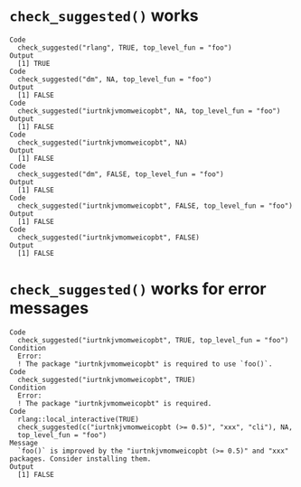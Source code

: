 # `check_suggested()` works

    Code
      check_suggested("rlang", TRUE, top_level_fun = "foo")
    Output
      [1] TRUE
    Code
      check_suggested("dm", NA, top_level_fun = "foo")
    Output
      [1] FALSE
    Code
      check_suggested("iurtnkjvmomweicopbt", NA, top_level_fun = "foo")
    Output
      [1] FALSE
    Code
      check_suggested("iurtnkjvmomweicopbt", NA)
    Output
      [1] FALSE
    Code
      check_suggested("dm", FALSE, top_level_fun = "foo")
    Output
      [1] FALSE
    Code
      check_suggested("iurtnkjvmomweicopbt", FALSE, top_level_fun = "foo")
    Output
      [1] FALSE
    Code
      check_suggested("iurtnkjvmomweicopbt", FALSE)
    Output
      [1] FALSE

# `check_suggested()` works for error messages

    Code
      check_suggested("iurtnkjvmomweicopbt", TRUE, top_level_fun = "foo")
    Condition
      Error:
      ! The package "iurtnkjvmomweicopbt" is required to use `foo()`.
    Code
      check_suggested("iurtnkjvmomweicopbt", TRUE)
    Condition
      Error:
      ! The package "iurtnkjvmomweicopbt" is required.
    Code
      rlang::local_interactive(TRUE)
      check_suggested(c("iurtnkjvmomweicopbt (>= 0.5)", "xxx", "cli"), NA,
      top_level_fun = "foo")
    Message
      `foo()` is improved by the "iurtnkjvmomweicopbt (>= 0.5)" and "xxx" packages. Consider installing them.
    Output
      [1] FALSE

